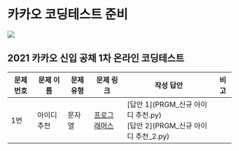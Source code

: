 # 카카오 코딩테스트 준비

<img src="https://img.shields.io/badge/Kakao-FFCD00?style=for-the-badge&logo=Kakao&logoColor=black">

## 2021 카카오 신입 공채 1차 온라인 코딩테스트

| 문제 번호 | 문제 이름   | 문제 유형 | 문제 링크                                                    | 작성 답안                                                    | 비고 |
| --------- | ----------- | --------- | ------------------------------------------------------------ | ------------------------------------------------------------ | ---- |
| 1번       | 아이디 추천 | 문자열    | [프로그래머스](https://programmers.co.kr/learn/courses/30/lessons/72410) | [답안 1](PRGM_신규 아이디 추천.py)<br />[답안 2](PRGM_신규 아이디 추천_2.py) |      |

